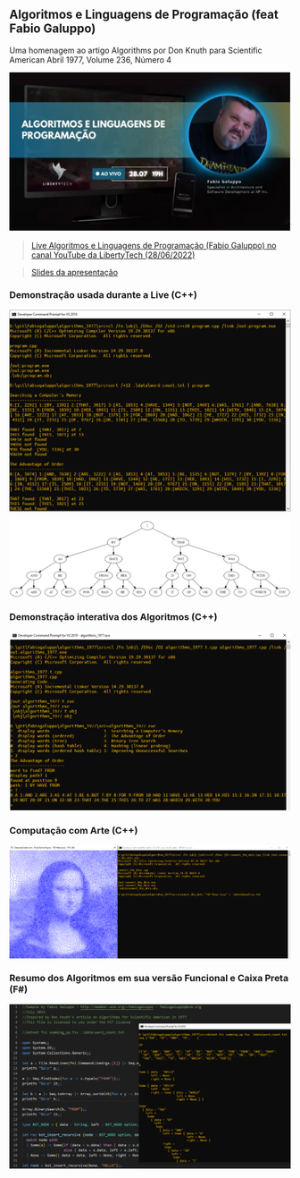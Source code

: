 ## Algoritmos e Linguagens de Programação (feat Fabio Galuppo)

Uma homenagem ao artigo Algorithms por Don Knuth para Scientific American Abril 1977, Volume 236, Número 4

![Algorithms 1977](https://github.com/fabiogaluppo/algorithms_1977/blob/main/src/images/Algoritmos%20-%20LibertyTech%20-%2028-06-2022.PNG)

> [Live Algoritmos e Linguagens de Programação (Fabio Galuppo) no canal YouTube da LibertyTech (28/06/2022)](https://www.youtube.com/watch?v=J2mCOVEBL0M)

> [Slides da apresentação](https://github.com/fabiogaluppo/algorithms_1977/blob/main/Algoritmos%20-%202022%20-%20Fabio%20Galuppo.pdf)

### Demonstração usada durante a Live (C++)

![Algorithms 1977 imagem 2](https://github.com/fabiogaluppo/algorithms_1977/blob/main/src/images/algorithms_1977-2.png)

![Algorithms 1977 binary search tree](https://github.com/fabiogaluppo/algorithms_1977/blob/main/src/images/binary_search_tree.png)

### Demonstração interativa dos Algoritmos (C++)

![Algorithms 1977 imagem 1](https://github.com/fabiogaluppo/algorithms_1977/blob/main/src/images/algorithms_1977-1.png)

### Computação com Arte (C++)

![Algorithms 1977 imagem 3](https://github.com/fabiogaluppo/algorithms_1977/blob/main/src/images/algorithms_1977-3.png)

### Resumo dos Algoritmos em sua versão Funcional e Caixa Preta (F#) 

![Algorithms 1977 imagem 4](https://github.com/fabiogaluppo/algorithms_1977/blob/main/src/images/algorithms_1977-4.PNG)